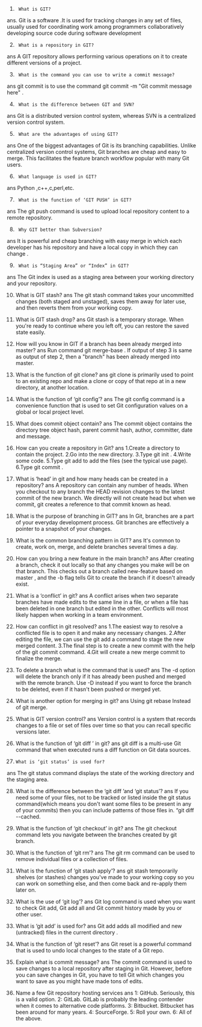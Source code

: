 1)      What is GIT?
ans.    Git is a software .It is used for tracking changes in any set of files, usually used for 
        coordinating work among programmers collaboratively developing source code during software development 

2)      What is a repository in GIT?
ans     A GIT repository allows performing various operations on it to create different versions of a project.

3)      What is the command you can use to write a commit message?
ans      git commit is to use the command git commit -m "Git commit message here" .

4)      What is the difference between GIT and SVN?
ans      Git is a distributed version control system, whereas SVN is a centralized version control system.

5)      What are the advantages of using GIT?
ans     One of the biggest advantages of Git is its branching capabilities. Unlike centralized version control systems,
        Git branches are cheap and easy to merge. This facilitates the feature branch workflow popular with many Git users.

6)      What language is used in GIT?
ans     Python ,c++,c,perl,etc.

7)      What is the function of ‘GIT PUSH’ in GIT?
ans     The git push command is used to upload local repository content to a remote repository.

8)      Why GIT better than Subversion?
ans     It is powerful and cheap branching with easy merge in which each developer has his repository and 
        have a local copy in which they can change .

9)      What is “Staging Area” or “Index” in GIT?
ans     The Git index is used as a staging area between your working directory and your repository.

10)   What is GIT stash?
ans   The git stash command takes your uncommitted changes (both staged and unstaged), saves them 
      away for later use, and then reverts them from your working copy.

11)   What is GIT stash drop?
ans   Git stash is a temporary storage. When you're ready to continue where you left off, you can 
      restore the saved state easily.

12)   How will you know in GIT if a branch has been already merged into master?
ans   Run command git merge-base <commit-hash-step1> <commit-hash-step2> . If output of step 3 is
     same as output of step 2, then a "branch" has been already merged into master.

13)   What is the function of git clone?
ans   git clone is primarily used to point to an existing repo and make a clone or copy 
     of that repo at in a new directory, at another location.

14)   What is the function of ‘git config’?
ans   The git config command is a convenience function that is used to set Git configuration 
      values on a global or local project level.

15)   What does commit object contain?
ans   The commit object contains the directory tree object hash, parent commit hash, 
     author, committer, date and message.

16)   How can you create a repository in Git?
ans   1.Create a directory to contain the project.
       2.Go into the new directory.
        3.Type git init .
         4.Write some code.
          5.Type git add to add the files (see the typical use page).
           6.Type git commit .

17)   What is ‘head’ in git and how many heads can be created in a repository?
ans   A repository can contain any number of heads. When you checkout to any branch the HEAD
      revision changes to the latest commit of the new branch. We directly will not create head but when we commit,
      git creates a reference to that commit known as head.

18)   What is the purpose of branching in GIT?
ans   In Git, branches are a part of your everyday development process. Git branches are effectively a 
      pointer to a snapshot of your changes.

19)   What is the common branching pattern in GIT?
ans   It's common to create, work on, merge, and delete branches several times a day.

20)   How can you bring a new feature in the main branch?
ans    After creating a branch, check it out locally so that any changes you make will be on that branch.
       This checks out a branch called new-feature based on master , and the -b flag tells Git to create 
        the branch if it doesn't already exist.

21)   What is a ‘conflict’ in git?
ans    A conflict arises when two separate branches have made edits to the same line in a file, 
      or when a file has been deleted in one branch but edited in the other. Conflicts will most 
      likely happen when working in a team environment.


22)   How can conflict in git resolved?
ans   1.The easiest way to resolve a conflicted file is to open it and make any necessary changes.
       2.After editing the file, we can use the git add a command to stage the new merged content.
         3.The final step is to create a new commit with the help of the git commit command.
          4.Git will create a new merge commit to finalize the merge.

23)   To delete a branch what is the command that is used?
ans    The -d option will delete the branch only if it has already been pushed and merged with the remote branch.
       Use -D instead if you want to force the branch to be deleted, even if it hasn't been pushed or merged yet.

24)   What is another option for merging in git?
ans   Using git rebase Instead of git merge.

25)   What is GIT version control?
ans   Version control is a system that records changes to a file or set of files over time so that you can
      recall specific versions later.

26)    What is the function of ‘git diff ’ in git?
ans    git diff is a multi-use Git command that when executed runs a diff function on Git data sources.

27)     What is ‘git status’ is used for?
ans    The git status command displays the state of the working directory and the staging area.

28)   What is the difference between the ‘git diff ’and ‘git status’?
ans   If you need some of your files, not to be tracked or listed inside the git status command(which 
      means you don't want some files to be present in any of your commits) then you can include patterns 
      of those files in. “git diff --cached.

29)   What is the function of ‘git checkout’ in git?
ans   The git checkout command lets you navigate between the branches created by git branch.

30)   What is the function of ‘git rm’?
ans   The git rm command can be used to remove individual files or a collection of files.

31)   What is the function of ‘git stash apply’?
ans   git stash temporarily shelves (or stashes) changes you've made to your working copy so
      you can work on something else, and then come back and re-apply them later on.

32)   What is the use of ‘git log’?
ans   Git log command is used when you want to check Git add, Git add all and Git commit history 
      made by you or other user.

33)   What is ‘git add’ is used for?
ans   Git add  adds all modified and new (untracked) files in the current directory .

34)   What is the function of ‘git reset’?
ans   Git reset is a powerful command that is used to undo local changes to the state of a Git repo.

35)   Explain what is commit message?
ans   The commit command is used to save changes to a local repository after staging in Git. However, 
      before you can save changes in Git, you have to tell Git which changes you want to save as you might have made tons of edits.

36)   Name a few Git repository hosting services
ans   1: GitHub. Seriously, this is a valid option.
       2: GitLab. GitLab is probably the leading contender when it comes to alternative code platforms.
         3: Bitbucket. Bitbucket has been around for many years. 
          4: SourceForge. 
            5: Roll your own. 
             6: All of the above.
